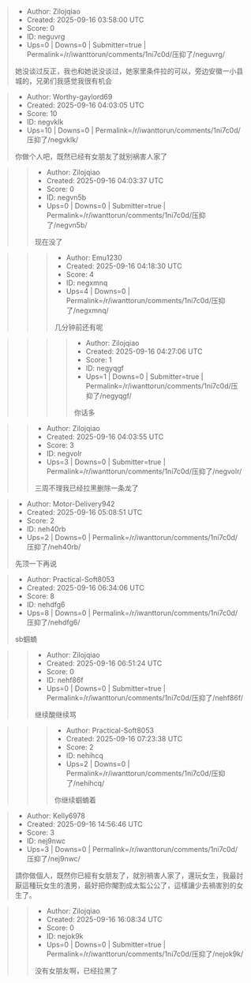 > - Author: Zilojqiao
> - Created: 2025-09-16 03:58:00 UTC
> - Score: 0
> - ID: neguvrg
> - Ups=0 | Downs=0 | Submitter=true | Permalink=/r/iwanttorun/comments/1ni7c0d/压抑了/neguvrg/
>
> 她没谈过反正，我也和她说没谈过，她家里条件拉的可以，旁边安徽一小县城的，兄弟们我感觉我很有机会

> - Author: Worthy-gaylord69
> - Created: 2025-09-16 04:03:05 UTC
> - Score: 10
> - ID: negvklk
> - Ups=10 | Downs=0 | Permalink=/r/iwanttorun/comments/1ni7c0d/压抑了/negvklk/
>
> 你做个人吧，既然已经有女朋友了就别祸害人家了

>> - Author: Zilojqiao
>> - Created: 2025-09-16 04:03:37 UTC
>> - Score: 0
>> - ID: negvn5b
>> - Ups=0 | Downs=0 | Submitter=true | Permalink=/r/iwanttorun/comments/1ni7c0d/压抑了/negvn5b/
>>
>> 现在没了

>>> - Author: Emu1230
>>> - Created: 2025-09-16 04:18:30 UTC
>>> - Score: 4
>>> - ID: negxmnq
>>> - Ups=4 | Downs=0 | Permalink=/r/iwanttorun/comments/1ni7c0d/压抑了/negxmnq/
>>>
>>> 几分钟前还有呢

>>>> - Author: Zilojqiao
>>>> - Created: 2025-09-16 04:27:06 UTC
>>>> - Score: 1
>>>> - ID: negyqgf
>>>> - Ups=1 | Downs=0 | Submitter=true | Permalink=/r/iwanttorun/comments/1ni7c0d/压抑了/negyqgf/
>>>>
>>>> 你话多

>> - Author: Zilojqiao
>> - Created: 2025-09-16 04:03:55 UTC
>> - Score: 3
>> - ID: negvolr
>> - Ups=3 | Downs=0 | Submitter=true | Permalink=/r/iwanttorun/comments/1ni7c0d/压抑了/negvolr/
>>
>> 三周不理我已经拉黑删除一条龙了

> - Author: Motor-Delivery942
> - Created: 2025-09-16 05:08:51 UTC
> - Score: 2
> - ID: neh40rb
> - Ups=2 | Downs=0 | Permalink=/r/iwanttorun/comments/1ni7c0d/压抑了/neh40rb/
>
> 先顶一下再说

> - Author: Practical-Soft8053
> - Created: 2025-09-16 06:34:06 UTC
> - Score: 8
> - ID: nehdfg6
> - Ups=8 | Downs=0 | Permalink=/r/iwanttorun/comments/1ni7c0d/压抑了/nehdfg6/
>
> sb蝈蝻

>> - Author: Zilojqiao
>> - Created: 2025-09-16 06:51:24 UTC
>> - Score: 0
>> - ID: nehf86f
>> - Ups=0 | Downs=0 | Submitter=true | Permalink=/r/iwanttorun/comments/1ni7c0d/压抑了/nehf86f/
>>
>> 继续酸继续骂

>>> - Author: Practical-Soft8053
>>> - Created: 2025-09-16 07:23:38 UTC
>>> - Score: 2
>>> - ID: nehihcq
>>> - Ups=2 | Downs=0 | Permalink=/r/iwanttorun/comments/1ni7c0d/压抑了/nehihcq/
>>>
>>> 你继续蝈蝻着

> - Author: Kelly6978
> - Created: 2025-09-16 14:56:46 UTC
> - Score: 3
> - ID: nej9nwc
> - Ups=3 | Downs=0 | Permalink=/r/iwanttorun/comments/1ni7c0d/压抑了/nej9nwc/
>
> 請你做個人，既然你已經有女朋友了，就別禍害人家了，還玩女生，我最討厭這種玩女生的渣男，最好把你閹割成太監公公了，這樣讓少去禍害別的女生了。

>> - Author: Zilojqiao
>> - Created: 2025-09-16 16:08:34 UTC
>> - Score: 0
>> - ID: nejok9k
>> - Ups=0 | Downs=0 | Submitter=true | Permalink=/r/iwanttorun/comments/1ni7c0d/压抑了/nejok9k/
>>
>> 没有女朋友啊，已经拉黑了
